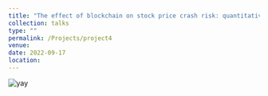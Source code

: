 ```yaml
---
title: "The effect of blockchain on stock price crash risk: quantitative research"
collection: talks
type: ""
permalink: /Projects/project4
venue: 
date: 2022-09-17
location: 
---
```



![yay](/images/gif4.gif)

